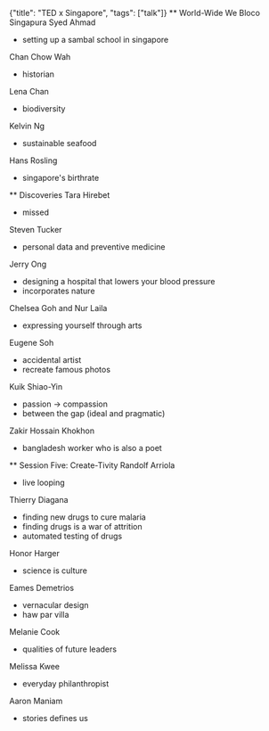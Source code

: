 {"title": "TED x Singapore", "tags": ["talk"]}
** World-Wide We
Bloco Singapura
Syed Ahmad
* setting up a sambal school in singapore

Chan Chow Wah
* historian

Lena Chan
* biodiversity

Kelvin Ng
* sustainable seafood

Hans Rosling
* singapore's birthrate

** Discoveries
Tara Hirebet
* missed

Steven Tucker
* personal data and preventive medicine

Jerry Ong
* designing a hospital that lowers your blood pressure
* incorporates nature

Chelsea Goh and Nur Laila
* expressing yourself through arts

Eugene Soh
* accidental artist
* recreate famous photos

Kuik Shiao-Yin
* passion -> compassion
* between the gap (ideal and pragmatic)

Zakir Hossain Khokhon
* bangladesh worker who is also a poet

** Session Five: Create-Tivity
Randolf Arriola
* live looping

Thierry Diagana
* finding new drugs to cure malaria
* finding drugs is a war of attrition
* automated testing of drugs

Honor Harger
* science is culture

Eames Demetrios
* vernacular design
* haw par villa

Melanie Cook
* qualities of future leaders

Melissa Kwee
* everyday philanthropist

Aaron Maniam
* stories defines us

